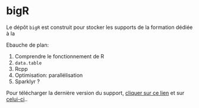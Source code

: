 
<!-- README.md is generated from README.Rmd. Please edit that file -->

# bigR

<!-- badges: start -->

<!-- badges: end -->

Le dépôt `bigR` est construit pour stocker les supports de la formation
dédiée à la

Ebauche de plan:

1.  Comprendre le fonctionnement de R
2.  `data.table`
3.  Rcpp
4.  Optimisation: parallélisation
5.  Sparklyr ?

Pour télécharger la dernière version du support, [cliquer sur ce
lien](https://gitlab.com/linogaliana/bigr/-/jobs/artifacts/master/download?job=article)
et sur
[celui-ci](https://gitlab.com/linogaliana/bigr/-/jobs/artifacts/master/download?job=article2)..
